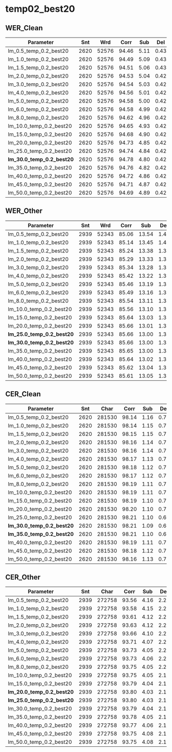 # temp02_best20

## WER_Clean

| Parameter   | Snt   | Wrd   | Corr  | Sub  | Del  | Ins  | Err  | S.Err |
|-------------|-------|-------|-------|------|------|------|------|-------|
| lm_0.5_temp_0.2_best20 | 2620 | 52576 | 94.46 | 5.11 | 0.43 | 0.78 | 6.31 | 56.15 |
| lm_1.0_temp_0.2_best20 | 2620 | 52576 | 94.49 | 5.09 | 0.43 | 0.77 | 6.29 | 55.99 |
| lm_1.5_temp_0.2_best20 | 2620 | 52576 | 94.51 | 5.06 | 0.43 | 0.76 | 6.26 | 55.76 |
| lm_2.0_temp_0.2_best20 | 2620 | 52576 | 94.53 | 5.04 | 0.42 | 0.77 | 6.23 | 55.76 |
| lm_3.0_temp_0.2_best20 | 2620 | 52576 | 94.54 | 5.03 | 0.42 | 0.77 | 6.23 | 55.76 |
| lm_4.0_temp_0.2_best20 | 2620 | 52576 | 94.56 | 5.01 | 0.42 | 0.76 | 6.20 | 55.53 |
| lm_5.0_temp_0.2_best20 | 2620 | 52576 | 94.58 | 5.00 | 0.42 | 0.76 | 6.18 | 55.34 |
| lm_6.0_temp_0.2_best20 | 2620 | 52576 | 94.58 | 4.99 | 0.42 | 0.76 | 6.18 | 55.34 |
| lm_8.0_temp_0.2_best20 | 2620 | 52576 | 94.62 | 4.96 | 0.42 | 0.76 | 6.13 | 55.23 |
| lm_10.0_temp_0.2_best20 | 2620 | 52576 | 94.65 | 4.93 | 0.42 | 0.75 | 6.10 | 55.04 |
| lm_15.0_temp_0.2_best20 | 2620 | 52576 | 94.68 | 4.90 | 0.42 | 0.74 | 6.06 | 54.81 |
| lm_20.0_temp_0.2_best20 | 2620 | 52576 | 94.73 | 4.85 | 0.42 | 0.74 | 6.01 | 54.66 |
| lm_25.0_temp_0.2_best20 | 2620 | 52576 | 94.74 | 4.84 | 0.42 | 0.74 | 6.00 | 54.50 |
| **lm_30.0_temp_0.2_best20** | 2620 | 52576 | 94.78 | 4.80 | 0.42 | 0.73 | **5.96** | 54.20 |
| lm_35.0_temp_0.2_best20 | 2620 | 52576 | 94.76 | 4.82 | 0.42 | 0.73 | 5.97 | 54.58 |
| lm_40.0_temp_0.2_best20 | 2620 | 52576 | 94.72 | 4.86 | 0.42 | 0.73 | 6.01 | 55.23 |
| lm_45.0_temp_0.2_best20 | 2620 | 52576 | 94.71 | 4.87 | 0.42 | 0.72 | 6.02 | 55.61 |
| lm_50.0_temp_0.2_best20 | 2620 | 52576 | 94.69 | 4.89 | 0.42 | 0.73 | 6.04 | 55.99 |

## WER_Other

| Parameter   | Snt   | Wrd   | Corr  | Sub  | Del  | Ins  | Err  | S.Err |
|-------------|-------|-------|-------|------|------|------|------|-------|
| lm_0.5_temp_0.2_best20 | 2939 | 52343 | 85.06 | 13.54 | 1.40 | 1.94 | 16.87 | 80.23 |
| lm_1.0_temp_0.2_best20 | 2939 | 52343 | 85.14 | 13.45 | 1.40 | 1.93 | 16.79 | 79.96 |
| lm_1.5_temp_0.2_best20 | 2939 | 52343 | 85.24 | 13.38 | 1.38 | 1.92 | 16.68 | 79.86 |
| lm_2.0_temp_0.2_best20 | 2939 | 52343 | 85.29 | 13.33 | 1.38 | 1.94 | 16.65 | 79.62 |
| lm_3.0_temp_0.2_best20 | 2939 | 52343 | 85.34 | 13.28 | 1.37 | 1.92 | 16.57 | 79.31 |
| lm_4.0_temp_0.2_best20 | 2939 | 52343 | 85.42 | 13.22 | 1.37 | 1.91 | 16.49 | 79.04 |
| lm_5.0_temp_0.2_best20 | 2939 | 52343 | 85.46 | 13.19 | 1.35 | 1.89 | 16.42 | 78.73 |
| lm_6.0_temp_0.2_best20 | 2939 | 52343 | 85.49 | 13.16 | 1.35 | 1.88 | 16.39 | 78.60 |
| lm_8.0_temp_0.2_best20 | 2939 | 52343 | 85.54 | 13.11 | 1.35 | 1.87 | 16.33 | 78.46 |
| lm_10.0_temp_0.2_best20 | 2939 | 52343 | 85.56 | 13.10 | 1.34 | 1.86 | 16.30 | 78.16 |
| lm_15.0_temp_0.2_best20 | 2939 | 52343 | 85.64 | 13.03 | 1.34 | 1.83 | 16.20 | 77.95 |
| lm_20.0_temp_0.2_best20 | 2939 | 52343 | 85.66 | 13.01 | 1.33 | 1.83 | 16.17 | 77.75 |
| **lm_25.0_temp_0.2_best20** | 2939 | 52343 | 85.66 | 13.00 | 1.34 | 1.83 | **16.16** | 77.82 |
| **lm_30.0_temp_0.2_best20** | 2939 | 52343 | 85.66 | 13.00 | 1.34 | 1.82 | **16.16** | 77.71 |
| lm_35.0_temp_0.2_best20 | 2939 | 52343 | 85.65 | 13.00 | 1.34 | 1.82 | 16.17 | 77.78 |
| lm_40.0_temp_0.2_best20 | 2939 | 52343 | 85.64 | 13.02 | 1.34 | 1.82 | 16.18 | 78.02 |
| lm_45.0_temp_0.2_best20 | 2939 | 52343 | 85.62 | 13.04 | 1.34 | 1.81 | 16.19 | 78.43 |
| lm_50.0_temp_0.2_best20 | 2939 | 52343 | 85.61 | 13.05 | 1.34 | 1.81 | 16.20 | 78.63 |

## CER_Clean

| Parameter   | Snt   | Char  | Corr  | Sub  | Del  | Ins  | Err  | S.Err |
|-------------|-------|-------|-------|------|------|------|------|-------|
| lm_0.5_temp_0.2_best20 | 2620 | 281530 | 98.14 | 1.16 | 0.70 | 0.60 | 2.46 | 56.15 |
| lm_1.0_temp_0.2_best20 | 2620 | 281530 | 98.14 | 1.15 | 0.70 | 0.59 | 2.45 | 55.99 |
| lm_1.5_temp_0.2_best20 | 2620 | 281530 | 98.15 | 1.15 | 0.71 | 0.59 | 2.44 | 55.76 |
| lm_2.0_temp_0.2_best20 | 2620 | 281530 | 98.16 | 1.14 | 0.70 | 0.59 | 2.43 | 55.76 |
| lm_3.0_temp_0.2_best20 | 2620 | 281530 | 98.16 | 1.14 | 0.70 | 0.59 | 2.43 | 55.76 |
| lm_4.0_temp_0.2_best20 | 2620 | 281530 | 98.17 | 1.13 | 0.70 | 0.58 | 2.41 | 55.53 |
| lm_5.0_temp_0.2_best20 | 2620 | 281530 | 98.18 | 1.12 | 0.70 | 0.59 | 2.41 | 55.34 |
| lm_6.0_temp_0.2_best20 | 2620 | 281530 | 98.17 | 1.12 | 0.70 | 0.59 | 2.41 | 55.34 |
| lm_8.0_temp_0.2_best20 | 2620 | 281530 | 98.19 | 1.11 | 0.70 | 0.58 | 2.39 | 55.23 |
| lm_10.0_temp_0.2_best20 | 2620 | 281530 | 98.19 | 1.11 | 0.70 | 0.58 | 2.39 | 55.04 |
| lm_15.0_temp_0.2_best20 | 2620 | 281530 | 98.19 | 1.10 | 0.70 | 0.58 | 2.38 | 54.81 |
| lm_20.0_temp_0.2_best20 | 2620 | 281530 | 98.20 | 1.10 | 0.70 | 0.57 | 2.37 | 54.66 |
| lm_25.0_temp_0.2_best20 | 2620 | 281530 | 98.21 | 1.10 | 0.69 | 0.57 | 2.37 | 54.50 |
|**lm_30.0_temp_0.2_best20** | 2620 | 281530 | 98.21 | 1.09 | 0.69 | 0.57 | **2.36** | 54.20 |
| **lm_35.0_temp_0.2_best20** | 2620 | 281530 | 98.21 | 1.10 | 0.69 | 0.57 | **2.36** | 54.58 |
| lm_40.0_temp_0.2_best20 | 2620 | 281530 | 98.19 | 1.11 | 0.70 | 0.58 | 2.39 | 55.23 |
| lm_45.0_temp_0.2_best20 | 2620 | 281530 | 98.18 | 1.12 | 0.70 | 0.59 | 2.41 | 55.61 |
| lm_50.0_temp_0.2_best20 | 2620 | 281530 | 98.16 | 1.13 | 0.71 | 0.59 | 2.42 | 55.99 |

## CER_Other

| Parameter   | Snt   | Char  | Corr  | Sub  | Del  | Ins  | Err  | S.Err |
|-------------|-------|-------|-------|------|------|------|------|-------|
| lm_0.5_temp_0.2_best20 | 2939 | 272758 | 93.56 | 4.16 | 2.28 | 1.67 | 8.11 | 80.23 |
| lm_1.0_temp_0.2_best20 | 2939 | 272758 | 93.58 | 4.15 | 2.27 | 1.65 | 8.07 | 79.96 |
| lm_1.5_temp_0.2_best20 | 2939 | 272758 | 93.61 | 4.12 | 2.26 | 1.65 | 8.03 | 79.86 |
| lm_2.0_temp_0.2_best20 | 2939 | 272758 | 93.63 | 4.12 | 2.25 | 1.64 | 8.01 | 79.62 |
| lm_3.0_temp_0.2_best20 | 2939 | 272758 | 93.66 | 4.10 | 2.24 | 1.64 | 7.98 | 79.31 |
| lm_4.0_temp_0.2_best20 | 2939 | 272758 | 93.71 | 4.07 | 2.23 | 1.64 | 7.94 | 79.04 |
| lm_5.0_temp_0.2_best20 | 2939 | 272758 | 93.73 | 4.05 | 2.22 | 1.64 | 7.91 | 78.73 |
| lm_6.0_temp_0.2_best20 | 2939 | 272758 | 93.73 | 4.06 | 2.21 | 1.63 | 7.90 | 78.60 |
| lm_8.0_temp_0.2_best20 | 2939 | 272758 | 93.75 | 4.05 | 2.20 | 1.63 | 7.88 | 78.46 |
| lm_10.0_temp_0.2_best20 | 2939 | 272758 | 93.75 | 4.05 | 2.19 | 1.63 | 7.88 | 78.16 |
| lm_15.0_temp_0.2_best20 | 2939 | 272758 | 93.79 | 4.04 | 2.18 | 1.62 | 7.83 | 77.95 |
| **lm_20.0_temp_0.2_best20** | 2939 | 272758 | 93.80 | 4.03 | 2.17 | 1.62 | **7.82** | 77.75 |
| **lm_25.0_temp_0.2_best20** | 2939 | 272758 | 93.80 | 4.03 | 2.17 | 1.62 | **7.82** | 77.82 |
| lm_30.0_temp_0.2_best20 | 2939 | 272758 | 93.79 | 4.04 | 2.17 | 1.62 | 7.83 | 77.71 |
| lm_35.0_temp_0.2_best20 | 2939 | 272758 | 93.78 | 4.05 | 2.17 | 1.63 | 7.85 | 77.78 |
| lm_40.0_temp_0.2_best20 | 2939 | 272758 | 93.77 | 4.06 | 2.17 | 1.62 | 7.86 | 78.02 |
| lm_45.0_temp_0.2_best20 | 2939 | 272758 | 93.75 | 4.08 | 2.18 | 1.63 | 7.88 | 78.43 |
| lm_50.0_temp_0.2_best20 | 2939 | 272758 | 93.75 | 4.08 | 2.18 | 1.63 | 7.89 | 78.63 |